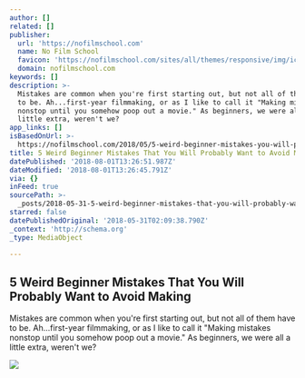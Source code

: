 ```yaml
---
author: []
related: []
publisher:
  url: 'https://nofilmschool.com'
  name: No Film School
  favicon: 'https://nofilmschool.com/sites/all/themes/responsive/img/icons/favicon.ico'
  domain: nofilmschool.com
keywords: []
description: >-
  Mistakes are common when you're first starting out, but not all of them have
  to be. Ah...first-year filmmaking, or as I like to call it "Making mistakes
  nonstop until you somehow poop out a movie." As beginners, we were all a
  little extra, weren't we?
app_links: []
isBasedOnUrl: >-
  https://nofilmschool.com/2018/05/5-weird-beginner-mistakes-you-will-probably-want-avoid-making
title: 5 Weird Beginner Mistakes That You Will Probably Want to Avoid Making
datePublished: '2018-08-01T13:26:51.987Z'
dateModified: '2018-08-01T13:26:45.791Z'
via: {}
inFeed: true
sourcePath: >-
  _posts/2018-05-31-5-weird-beginner-mistakes-that-you-will-probably-want-to-avo.md
starred: false
datePublishedOriginal: '2018-05-31T02:09:38.790Z'
_context: 'http://schema.org'
_type: MediaObject

---
```

<article style=""><h1>5 Weird Beginner Mistakes That You Will Probably Want to Avoid Making</h1><p>Mistakes are common when you're first starting out, but not all of them have to be. Ah...first-year filmmaking, or as I like to call it "Making mistakes nonstop until you somehow poop out a movie." As beginners, we were all a little extra, weren't we?</p><img src="https://nofilmschool.com/sites/default/files/styles/facebook/public/broken_lens.jpg?itok=az4QU-Rf" /></article>